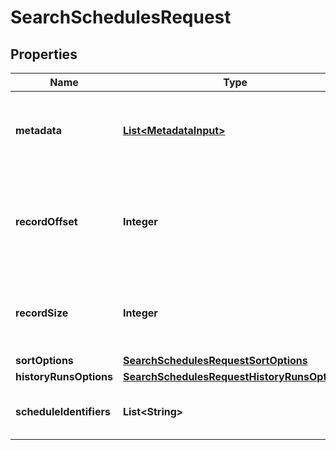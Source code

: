 

# SearchSchedulesRequest


## Properties

| Name | Type | Description | Notes |
|------------ | ------------- | ------------- | -------------|
|**metadata** | [**List&lt;MetadataInput&gt;**](MetadataInput.md) | Metadata objects associated with the scheduled jobs. |  [optional] |
|**recordOffset** | **Integer** | The starting record number from where the records should be included. |  [optional] |
|**recordSize** | **Integer** | The number of records that should be included. |  [optional] |
|**sortOptions** | [**SearchSchedulesRequestSortOptions**](SearchSchedulesRequestSortOptions.md) |  |  [optional] |
|**historyRunsOptions** | [**SearchSchedulesRequestHistoryRunsOptions**](SearchSchedulesRequestHistoryRunsOptions.md) |  |  [optional] |
|**scheduleIdentifiers** | **List&lt;String&gt;** | unique ID or name of the Schedule |  [optional] |



